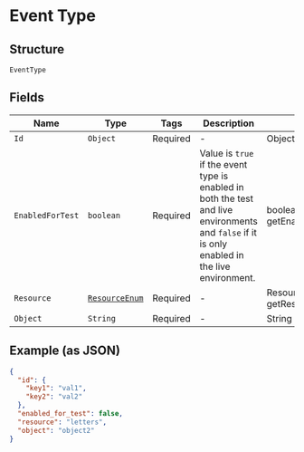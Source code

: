 
# Event Type

## Structure

`EventType`

## Fields

| Name | Type | Tags | Description | Getter | Setter |
|  --- | --- | --- | --- | --- | --- |
| `Id` | `Object` | Required | - | Object getId() | setId(Object id) |
| `EnabledForTest` | `boolean` | Required | Value is `true` if the event type is enabled in both the test and live environments and `false` if it is only enabled in the live environment. | boolean getEnabledForTest() | setEnabledForTest(boolean enabledForTest) |
| `Resource` | [`ResourceEnum`](/doc/models/resource-enum.md) | Required | - | ResourceEnum getResource() | setResource(ResourceEnum resource) |
| `Object` | `String` | Required | - | String getObject() | setObject(String object) |

## Example (as JSON)

```json
{
  "id": {
    "key1": "val1",
    "key2": "val2"
  },
  "enabled_for_test": false,
  "resource": "letters",
  "object": "object2"
}
```

